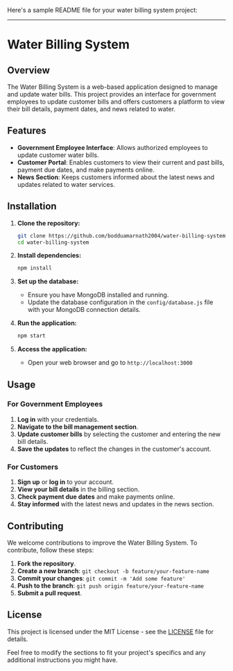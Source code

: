 Here's a sample README file for your water billing system project:

---

# Water Billing System

## Overview

The Water Billing System is a web-based application designed to manage and update water bills. This project provides an interface for government employees to update customer bills and offers customers a platform to view their bill details, payment dates, and news related to water.

## Features

- **Government Employee Interface**: Allows authorized employees to update customer water bills.
- **Customer Portal**: Enables customers to view their current and past bills, payment due dates, and make payments online.
- **News Section**: Keeps customers informed about the latest news and updates related to water services.

## Installation

1. **Clone the repository:**
    ```bash
    git clone https://github.com/bodduamarnath2004/water-billing-system.git
    cd water-billing-system
    ```

2. **Install dependencies:**
    ```bash
    npm install
    ```

3. **Set up the database:**
    - Ensure you have MongoDB installed and running.
    - Update the database configuration in the `config/database.js` file with your MongoDB connection details.

4. **Run the application:**
    ```bash
    npm start
    ```

5. **Access the application:**
    - Open your web browser and go to `http://localhost:3000`

## Usage

### For Government Employees

1. **Log in** with your credentials.
2. **Navigate to the bill management section**.
3. **Update customer bills** by selecting the customer and entering the new bill details.
4. **Save the updates** to reflect the changes in the customer's account.

### For Customers

1. **Sign up** or **log in** to your account.
2. **View your bill details** in the billing section.
3. **Check payment due dates** and make payments online.
4. **Stay informed** with the latest news and updates in the news section.

## Contributing

We welcome contributions to improve the Water Billing System. To contribute, follow these steps:

1. **Fork the repository**.
2. **Create a new branch**: `git checkout -b feature/your-feature-name`
3. **Commit your changes**: `git commit -m 'Add some feature'`
4. **Push to the branch**: `git push origin feature/your-feature-name`
5. **Submit a pull request**.

## License

This project is licensed under the MIT License - see the [LICENSE](LICENSE) file for details.



Feel free to modify the sections to fit your project's specifics and any additional instructions you might have.
